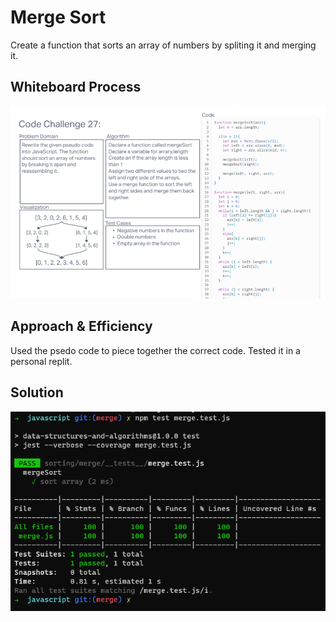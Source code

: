 # Merge Sort

Create a function that sorts an array of numbers by spliting it and merging it.

## Whiteboard Process

![Whiteboard](../../assets/white-27-2.png)

## Approach & Efficiency

Used the psedo code to piece together the correct code. Tested it in a personal replit.

## Solution

![Test Passing](../../assets/proof-27.png)
